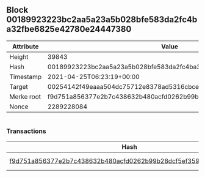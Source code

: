 ## Block 00189923223bc2aa5a23a5b028bfe583da2fc4ba32fbe6825e42780e24447380

Attribute | Value
--- | ---
Height | 39843
Hash | 00189923223bc2aa5a23a5b028bfe583da2fc4ba32fbe6825e42780e24447380
Timestamp | 2021-04-25T06:23:19+00:00
Target | 00254142f49eaaa504dc75712e8378ad5316cbcead634704b3734b6271167cc4
Merke root | f9d751a856377e2b7c438632b480acfd0262b99b28dcf5ef359291205e4bd5ba
Nonce | 2289228084

```

```

### Transactions

Hash | Amount
--- | ---
[f9d751a856377e2b7c438632b480acfd0262b99b28dcf5ef359291205e4bd5ba](f9d751a856377e2b7c438632b480acfd0262b99b28dcf5ef359291205e4bd5ba.md) | 10.00000000 SKEPTI 
